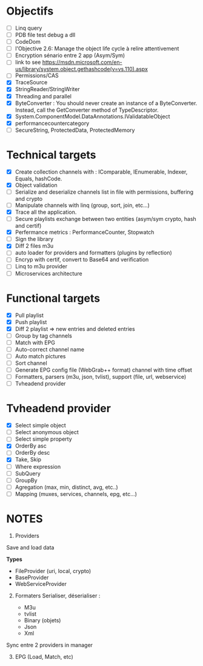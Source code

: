 ﻿Objectifs
=========
- [ ] Linq query
- [ ] PDB file test debug a dll
- [ ] CodeDom
- [ ] l'Objective 2.6: Manage the object life cycle à relire attentivement
- [ ] Encryption sénario entre 2 app (Asym/Sym)
- [ ] link to see https://msdn.microsoft.com/en-us/library/system.object.gethashcode(v=vs.110).aspx
- [ ] Permissions/CAS
- [x] TraceSource
- [x] StringReader/StringWriter
- [x] Threading and parallel
- [x] ByteConverter : You should never create an instance of a ByteConverter. Instead, call the GetConverter method of TypeDescriptor.
- [x] System.ComponentModel.DataAnnotations.IValidatableObject
- [x] performancecountercategory
- [ ] SecureString, ProtectedData, ProtectedMemory

Technical targets
=================
- [x] Create collection channels with : IComparable, IEnumerable, Indexer, Equals, hashCode.
- [x] Object validation
- [ ] Serialize and deserialize channels list in file with permissions, buffering and crypto
- [ ] Manipulate channels with linq (group, sort, join, etc...)
- [x] Trace all the application.
- [ ] Secure playlists exchange between two entities (asym/sym crypto, hash and certif)
- [x] Perfermance metrics : PerformanceCounter, Stopwatch
- [ ] Sign the library
- [x] Diff 2 files m3u
- [ ] auto loader for providers and formatters (plugins by reflection)
- [ ] Encryp with certif, convert to Base64 and verification
- [ ] Linq to m3u provider
- [ ] Microservices architecture

Functional targets
===================
- [x] Pull playlist        
- [x] Push playlist
- [x] Diff 2 playlist => new entries and deleted entries
- [ ] Group by tag channels
- [ ] Match with EPG
- [ ] Auto-correct channel name
- [ ] Auto match pictures
- [ ] Sort channel
- [ ] Generate EPG config file (WebGrab++ format) channel with time offset
- [ ] Formatters, parsers (m3u, json, tvlist), support (file, url, webservice)
- [ ] Tvheadend provider

Tvheadend provider
==================
- [x] Select simple object
- [ ] Select anonymous object
- [ ] Select simple property
- [x] OrderBy asc
- [ ] OrderBy desc 
- [x] Take, Skip
- [ ] Where expression
- [ ] SubQuery
- [ ] GroupBy
- [ ] Agregation (max, min, distinct, avg, etc..)
- [ ] Mapping (muxes, services, channels, epg, etc...)

NOTES
=====

1) Providers

Save and load data

**Types** 

- FileProvider (uri, local, crypto)
- BaseProvider			
- WebServiceProvider
				
2) Formaters
Serialiser, déserialiser : 

   - M3u
   - tvlist
   - Binary (objets)
   - Json
   - Xml
		 
Sync entre 2 providers in manager

3) EPG (Load, Match, etc)

